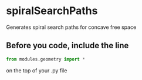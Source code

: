 # spiralSearchPaths
Generates spiral search paths for concave free space

## Before you code, include the line 
```python
from modules.geometry import *
``` 
on the top of your .py file



